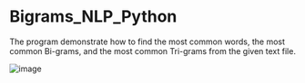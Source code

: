 # Bigrams_NLP_Python

The program demonstrate how to find the most common words, the most common Bi-grams, and the most common Tri-grams from the given text file.


![image](https://github.com/user-attachments/assets/d16f5308-3560-4cd9-9c8f-3499ab0c9b7b)
